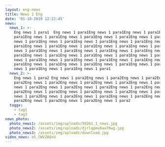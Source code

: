 ```yaml
---
layout: eng-news
title: News 1 Eng
date: '01-10-2019 12:22:45'
news:
  news_1: >-
    Eng news 1 para1  Eng news 1 para1Eng news 1 para1Eng news 1 para1Eng news 1
    para1Eng news 1 para1Eng news 1 para1Eng news 1 para1Eng news 1 para1Eng
    news 1 para1Eng news 1 para1Eng news 1 para1Eng news 1 para1Eng news 1
    para1Eng news 1 para1Eng news 1 para1Eng news 1 para1Eng news 1 para1Eng
    news 1 para1Eng news 1 para1Eng news 1 para1Eng news 1 para1Eng news 1
    para1Eng news 1 para1Eng news 1 para1Eng news 1 para1Eng news 1 para1Eng
    news 1 para1Eng news 1 para1Eng news 1 para1Eng news 1 para1Eng news 1
    para1Eng news 1 para1Eng news 1 para1Eng news 1 para1Eng news 1 para1Eng
    news 1 para1Eng news 1 para1Eng news 1 para1
  news_2: >-
    Eng news 1 para2 Eng news 1 para2Eng news 1 para2Eng news 1 para2Eng news 1
    para2Eng news 1 para2Eng news 1 para2Eng news 1 para2Eng news 1 para2Eng
    news 1 para2Eng news 1 para2Eng news 1 para2Eng news 1 para2Eng news 1
    para2Eng news 1 para2Eng news 1 para2Eng news 1 para2Eng news 1 para2Eng
    news 1 para2Eng news 1 para2Eng news 1 para2Eng news 1 para2Eng news 1
    para2Eng news 1 para2Eng news 1 para2Eng news 1 para2
  taggx:
    - tag1
    - tag3
news_photo:
  photo_news1: /assets/img/uploads/50261_1_news.jpg
  photo_news2: /assets/img/uploads/djrlqpmu8aa70wg.jpg
  photo_news3: /assets/img/uploads/download.jpg
video_news: o5_CWVZAQxU
---
```


